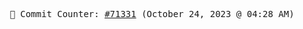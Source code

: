 <p align="center">
    <samp>
        📮 Commit Counter: <a href="https://github.com/Javascript-void0/Javascript-void0/commits/main">#71331</a> (October 24, 2023 @ 04:28 AM)
    </samp>
</p>